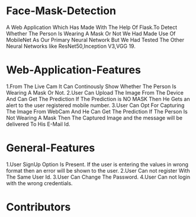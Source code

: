 # Face-Mask-Detection

A Web Application Which Has Made With The Help Of Flask.To Detect Whether The Person Is Wearing A Mask Or Not We Had Made Use Of  MobileNet As Our Primary Neural Network But We Had Tested The Other Neural Networks like ResNet50,Inception V3,VGG 19.

# Web-Application-Features

1.From The Live Cam It Can Continously Show Whether The Person Is Wearing A Mask Or Not.
2.User Can Upload The Image From The Device And Can Get The Prediction If The Prediction is NO MASK Then He Gets an alert to the user registered mobile number.
3.User Can Opt For Capturing The Image From WebCam And He Can Get The Prediction If The Person Is Not Wearing A Mask Then The Captured Image and the message will be delivered To His E-Mail Id.

# General-Features
1.User SignUp Option Is Present. If the user is entering the values in wrong format then an error will be shown to the user.
2.User Can not register With The Same User Id.
3.User Can Change The Password.
4.User Can not login with the wrong credentials.

# Contributors
